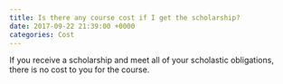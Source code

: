 ```yaml
---
title: Is there any course cost if I get the scholarship?
date: 2017-09-22 21:39:00 +0000
categories: Cost
---
```


If you receive a scholarship and meet all of your scholastic obligations, there is no cost to you for the course.
